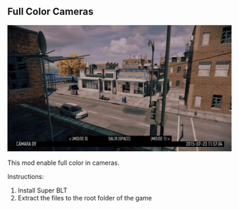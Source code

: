 ## Full Color Cameras

![Cover](cover.jpg)

This mod  enable full color in cameras.

Instructions:
1. Install Super BLT
2. Extract the files to the root folder of the game